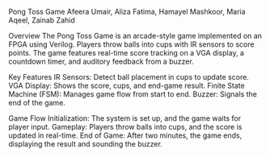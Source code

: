 
Pong Toss Game
Afeera Umair, Aliza Fatima, Hamayel Mashkoor, Maria Aqeel, Zainab Zahid

Overview
The Pong Toss Game is an arcade-style game implemented on an FPGA using Verilog. Players throw balls into cups with IR sensors to score points. The game features real-time score tracking on a VGA display, a countdown timer, and auditory feedback from a buzzer.

Key Features
IR Sensors: Detect ball placement in cups to update score.
VGA Display: Shows the score, cups, and end-game result.
Finite State Machine (FSM): Manages game flow from start to end.
Buzzer: Signals the end of the game.

Game Flow
Initialization: The system is set up, and the game waits for player input.
Gameplay: Players throw balls into cups, and the score is updated in real-time.
End of Game: After two minutes, the game ends, displaying the result and sounding the buzzer.
